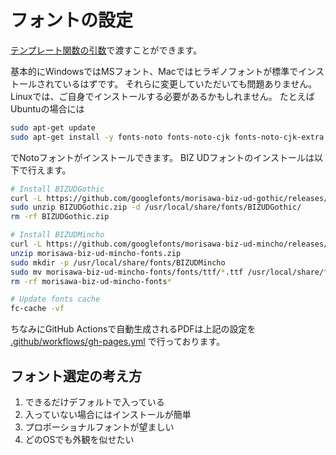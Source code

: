 # フォントの設定

[テンプレート関数の引数](../main.typ#L16-L18)で渡すことができます。

基本的にWindowsではMSフォント、Macではヒラギノフォントが標準でインストールされているはずです。
それらに変更していただいても問題ありません。
Linuxでは、ご自身でインストールする必要があるかもしれません。
たとえばUbuntuの場合には

```sh
sudo apt-get update
sudo apt-get install -y fonts-noto fonts-noto-cjk fonts-noto-cjk-extra
```

でNotoフォントがインストールできます。
BIZ UDフォントのインストールは以下で行えます。

```sh
# Install BIZUDGothic
curl -L https://github.com/googlefonts/morisawa-biz-ud-gothic/releases/latest/download/BIZUDGothic.zip -o BIZUDGothic.zip
sudo unzip BIZUDGothic.zip -d /usr/local/share/fonts/BIZUDGothic/
rm -rf BIZUDGothic.zip

# Install BIZUDMincho
curl -L https://github.com/googlefonts/morisawa-biz-ud-mincho/releases/latest/download/morisawa-biz-ud-mincho-fonts.zip -o morisawa-biz-ud-mincho-fonts.zip
unzip morisawa-biz-ud-mincho-fonts.zip
sudo mkdir -p /usr/local/share/fonts/BIZUDMincho
sudo mv morisawa-biz-ud-mincho-fonts/fonts/ttf/*.ttf /usr/local/share/fonts/BIZUDMincho/
rm -rf morisawa-biz-ud-mincho-fonts*

# Update fonts cache
fc-cache -vf
```

ちなみにGitHub Actionsで自動生成されるPDFは上記の設定を [.github/workflows/gh-pages.yml](../.github/workflows/gh-pages.yml#L22-L23) で行っております。

## フォント選定の考え方

1. できるだけデフォルトで入っている
2. 入っていない場合にはインストールが簡単
3. プロポーショナルフォントが望ましい
4. どのOSでも外観を似せたい
